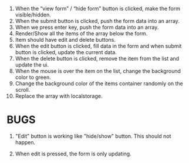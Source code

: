 1. When the “view form” / “hide form” button is clicked, make the form visible/hidden.
2. When the submit button is clicked, push the form data into an array.
3. When we press enter key, push the form data into an array.
4. Render/Show all the items of the array below the form.
5. Item should have edit and delete buttons.
6. When the edit button is clicked, fill data in the form and when submit button is clicked, update the current data.
7. When the delete button is clicked, remove the item from the list and update the ui.
8. When the mouse is over the item on the list, change the background color to green.
9. Change the background color of the items container randomly on the scroll.
10. Replace the array with localstorage.

# BUGS

1. "Edit" button is working like "hide/show" button. This should not happen.

2. When edit is pressed, the form is only updating.
